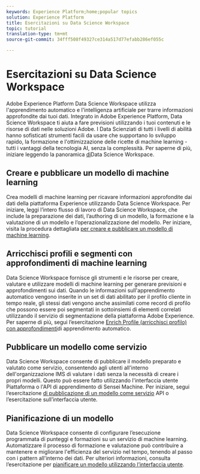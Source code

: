 ```yaml
---
keywords: Experience Platform;home;popular topics
solution: Experience Platform
title: Esercitazioni su Data Science Workspace
topic: tutorial
translation-type: tm+mt
source-git-commit: 34fff508f49327ce314a517d77efabb286ef055c

---
```



# Esercitazioni su Data Science Workspace

Adobe Experience Platform Data Science Workspace utilizza l&#39;apprendimento automatico e l&#39;intelligenza artificiale per trarre informazioni approfondite dai tuoi dati. Integrato in Adobe Experience Platform, Data Science Workspace ti aiuta a fare previsioni utilizzando i tuoi contenuti e le risorse di dati nelle soluzioni Adobe. I Data Scienziati di tutti i livelli di abilità hanno sofisticati strumenti facili da usare che supportano lo sviluppo rapido, la formazione e l&#39;ottimizzazione delle ricette di machine learning - tutti i vantaggi della tecnologia AI, senza la complessità. Per saperne di più, iniziare leggendo la panoramica [di](../data-science-workspace/home.md)Data Science Workspace.

## Creare e pubblicare un modello di machine learning

Crea modelli di machine learning per ricavare informazioni approfondite dai dati della piattaforma Experience utilizzando Data Science Workspace. Per iniziare, leggi l’intero flusso di lavoro di Data Science Workspace, che include la preparazione dei dati, l’authoring di un modello, la formazione e la valutazione di un modello e l’operazionalizzazione del modello. Per iniziare, visita la procedura dettagliata [per creare e pubblicare un modello di machine learning](../data-science-workspace/models-recipes/create-publish-model.md).

## Arricchisci profili e segmenti con approfondimenti di machine learning

Data Science Workspace fornisce gli strumenti e le risorse per creare, valutare e utilizzare modelli di machine learning per generare previsioni e approfondimenti sui dati. Quando le informazioni sull&#39;apprendimento automatico vengono inserite in un set di dati abilitato per il profilo cliente in tempo reale, gli stessi dati vengono anche assimilati come record di profilo che possono essere poi segmentati in sottoinsiemi di elementi correlati utilizzando il servizio di segmentazione della piattaforma Adobe Experience. Per saperne di più, segui l’esercitazione [Enrich Profile (arricchisci profilo) con approfondimenti](../data-science-workspace/models-recipes/enrich-profile.md)di apprendimento automatico.

## Pubblicare un modello come servizio

Data Science Workspace consente di pubblicare il modello preparato e valutato come servizio, consentendo agli utenti all&#39;interno dell&#39;organizzazione IMS di valutare i dati senza la necessità di creare i propri modelli. Questo può essere fatto utilizzando l&#39;interfaccia utente Piattaforma o l&#39;API di apprendimento di Sensei Machine. Per iniziare, segui l’esercitazione [di pubblicazione di un modello come servizio](../data-science-workspace/models-recipes/publish-model-service-api.md) API o l’esercitazione [](../data-science-workspace/models-recipes/publish-model-service-ui.md)sull’interfaccia utente.

## Pianificazione di un modello

Data Science Workspace consente di configurare l’esecuzione programmata di punteggi e formazioni su un servizio di machine learning. Automatizzare il processo di formazione e valutazione può contribuire a mantenere e migliorare l&#39;efficienza del servizio nel tempo, tenendo al passo con i pattern all&#39;interno dei dati. Per ulteriori informazioni, consulta l’esercitazione per [pianificare un modello utilizzando l’interfaccia utente](../data-science-workspace/models-recipes/schedule-models-ui.md).